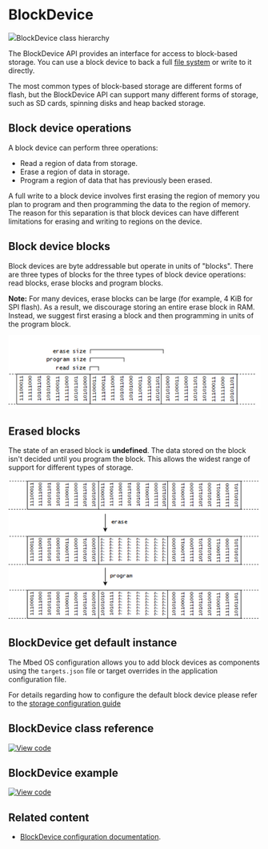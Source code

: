 # BlockDevice

<span class="images">![](http://os.mbed.com/docs/v6.2/mbed-os-api-doxy/classmbed_1_1_block_device.png)<span>BlockDevice class hierarchy</span></span>

The BlockDevice API provides an interface for access to block-based storage. You can use a block device to back a full [file system](../porting/porting-storage.html#contributing-filesystem) or write to it directly.

The most common types of block-based storage are different forms of flash, but the BlockDevice API can support many different forms of storage, such as SD cards, spinning disks and heap backed storage.

## Block device operations

A block device can perform three operations:

- Read a region of data from storage.
- Erase a region of data in storage.
- Program a region of data that has previously been erased.

A full write to a block device involves first erasing the region of memory you plan to program and then programming the data to the region of memory. The reason for this separation is that block devices can have different limitations for erasing and writing to regions on the device.

## Block device blocks

Block devices are byte addressable but operate in units of "blocks". There are three types of blocks for the three types of block device operations: read blocks, erase blocks and program blocks.

<span class="notes">**Note:** For many devices, erase blocks can be large (for example, 4 KiB for SPI flash). As a result, we discourage storing an entire erase block in RAM. Instead, we suggest first erasing a block and then programming in units of the program block.</span>

![blockdevicesectors](../../images/blockdevice_block_size.png)

## Erased blocks

The state of an erased block is **undefined**. The data stored on the block isn't decided until you program the block. This allows the widest range of support for different types of storage.

![blockdevicesectors](../../images/blockdevice_erase_block.png)

## BlockDevice get default instance

The Mbed OS configuration allows you to add block devices as components using the `targets.json` file or target overrides in the application configuration file.

For details regarding how to configure the default block device please refer to the [storage configuration guide](../apis/data-storage.html)

## BlockDevice class reference

[![View code](https://www.mbed.com/embed/?type=library)](http://os.mbed.com/docs/v6.2/mbed-os-api-doxy/classmbed_1_1_block_device.html)

## BlockDevice example

[![View code](https://www.mbed.com/embed/?url=https://github.com/ARMmbed/mbed-os-snippet-BlockDevice/tree/v6.2)](https://github.com/ARMmbed/mbed-os-snippet-BlockDevice/blob/v6.2/main.cpp)

## Related content

- [BlockDevice configuration documentation](../apis/data-options-and-config.html).
